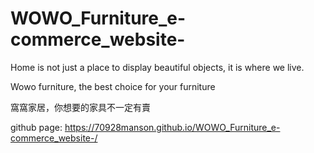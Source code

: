 # WOWO_Furniture_e-commerce_website-
Home is not just a place to display beautiful objects, it is where we live. 

Wowo furniture, the best choice for your furniture 

窩窩家居，你想要的家具不一定有賣

github page: https://70928manson.github.io/WOWO_Furniture_e-commerce_website-/

